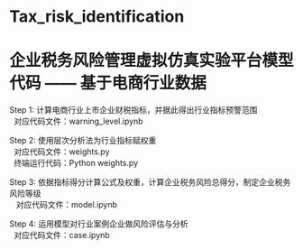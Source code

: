 # Tax_risk_identification

# 企业税务风险管理虚拟仿真实验平台模型代码 —— 基于电商行业数据  

Step 1: 计算电商行业上市企业财税指标，并据此得出行业指标预警范围  
&nbsp;&nbsp;对应代码文件：warning_level.ipynb  

Step 2: 使用层次分析法为行业指标赋权重  
&nbsp;&nbsp;对应代码文件：weights.py  
&nbsp;&nbsp;终端运行代码：Python weights.py  

Step 3: 依据指标得分计算公式及权重，计算企业税务风险总得分，制定企业税务风险等级  
&nbsp;&nbsp; 对应代码文件：model.ipynb  

Step 4: 运用模型对行业案例企业做风险评估与分析  
&nbsp;&nbsp;对应代码文件：case.ipynb  
